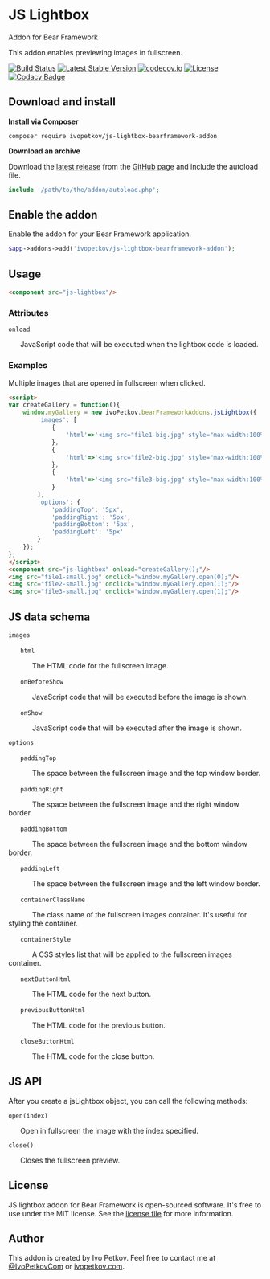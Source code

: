 # JS Lightbox
Addon for Bear Framework

This addon enables previewing images in fullscreen.

[![Build Status](https://travis-ci.org/ivopetkov/js-lightbox-bearframework-addon.svg)](https://travis-ci.org/ivopetkov/js-lightbox-bearframework-addon)
[![Latest Stable Version](https://poser.pugx.org/ivopetkov/js-lightbox-bearframework-addon/v/stable)](https://packagist.org/packages/ivopetkov/js-lightbox-bearframework-addon)
[![codecov.io](https://codecov.io/github/ivopetkov/js-lightbox-bearframework-addon/coverage.svg?branch=master)](https://codecov.io/github/ivopetkov/js-lightbox-bearframework-addon?branch=master)
[![License](https://poser.pugx.org/ivopetkov/js-lightbox-bearframework-addon/license)](https://packagist.org/packages/ivopetkov/js-lightbox-bearframework-addon)
[![Codacy Badge](https://api.codacy.com/project/badge/Grade/ae8dc850be464b8da84c0f3168b99ec1)](https://www.codacy.com/app/ivo_2/js-lightbox-bearframework-addon)

## Download and install

**Install via Composer**

```shell
composer require ivopetkov/js-lightbox-bearframework-addon
```

**Download an archive**

Download the [latest release](https://github.com/ivopetkov/js-lightbox-bearframework-addon/releases) from the [GitHub page](https://github.com/ivopetkov/js-lightbox-bearframework-addon) and include the autoload file.
```php
include '/path/to/the/addon/autoload.php';
```

## Enable the addon
Enable the addon for your Bear Framework application.

```php
$app->addons->add('ivopetkov/js-lightbox-bearframework-addon');
```


## Usage

```html
<component src="js-lightbox"/>
```

### Attributes

`onload`

&nbsp;&nbsp;&nbsp;&nbsp;&nbsp;&nbsp;JavaScript code that will be executed when the lightbox code is loaded.

### Examples

Multiple images that are opened in fullscreen when clicked.
```html
<script>
var createGallery = function(){
    window.myGallery = new ivoPetkov.bearFrameworkAddons.jsLightbox({
        'images': [
            {
                'html'=>'<img src="file1-big.jpg" style="max-width:100%;max-height:100%;"/>',
            },
            {
                'html'=>'<img src="file2-big.jpg" style="max-width:100%;max-height:100%;"/>',
            },
            {
                'html'=>'<img src="file3-big.jpg" style="max-width:100%;max-height:100%;"/>',
            }
        ],
        'options': {
            'paddingTop': '5px',
            'paddingRight': '5px',
            'paddingBottom': '5px',
            'paddingLeft': '5px'
        }
    });
};
</script>
<component src="js-lightbox" onload="createGallery();"/>
<img src="file1-small.jpg" onclick="window.myGallery.open(0);"/>
<img src="file2-small.jpg" onclick="window.myGallery.open(1);"/>
<img src="file3-small.jpg" onclick="window.myGallery.open(1);"/>
```

## JS data schema

`images`

&nbsp;&nbsp;&nbsp;&nbsp;&nbsp;&nbsp;`html`

&nbsp;&nbsp;&nbsp;&nbsp;&nbsp;&nbsp;&nbsp;&nbsp;&nbsp;&nbsp;&nbsp;&nbsp;The HTML code for the fullscreen image.

&nbsp;&nbsp;&nbsp;&nbsp;&nbsp;&nbsp;`onBeforeShow`

&nbsp;&nbsp;&nbsp;&nbsp;&nbsp;&nbsp;&nbsp;&nbsp;&nbsp;&nbsp;&nbsp;&nbsp;JavaScript code that will be executed before the image is shown.

&nbsp;&nbsp;&nbsp;&nbsp;&nbsp;&nbsp;`onShow`

&nbsp;&nbsp;&nbsp;&nbsp;&nbsp;&nbsp;&nbsp;&nbsp;&nbsp;&nbsp;&nbsp;&nbsp;JavaScript code that will be executed after the image is shown.

`options`

&nbsp;&nbsp;&nbsp;&nbsp;&nbsp;&nbsp;`paddingTop`

&nbsp;&nbsp;&nbsp;&nbsp;&nbsp;&nbsp;&nbsp;&nbsp;&nbsp;&nbsp;&nbsp;&nbsp;The space between the fullscreen image and the top window border. 

&nbsp;&nbsp;&nbsp;&nbsp;&nbsp;&nbsp;`paddingRight`

&nbsp;&nbsp;&nbsp;&nbsp;&nbsp;&nbsp;&nbsp;&nbsp;&nbsp;&nbsp;&nbsp;&nbsp;The space between the fullscreen image and the right window border. 

&nbsp;&nbsp;&nbsp;&nbsp;&nbsp;&nbsp;`paddingBottom`

&nbsp;&nbsp;&nbsp;&nbsp;&nbsp;&nbsp;&nbsp;&nbsp;&nbsp;&nbsp;&nbsp;&nbsp;The space between the fullscreen image and the bottom window border. 

&nbsp;&nbsp;&nbsp;&nbsp;&nbsp;&nbsp;`paddingLeft`

&nbsp;&nbsp;&nbsp;&nbsp;&nbsp;&nbsp;&nbsp;&nbsp;&nbsp;&nbsp;&nbsp;&nbsp;The space between the fullscreen image and the left window border. 

&nbsp;&nbsp;&nbsp;&nbsp;&nbsp;&nbsp;`containerClassName`

&nbsp;&nbsp;&nbsp;&nbsp;&nbsp;&nbsp;&nbsp;&nbsp;&nbsp;&nbsp;&nbsp;&nbsp;The class name of the fullscreen images container. It's useful for styling the container.

&nbsp;&nbsp;&nbsp;&nbsp;&nbsp;&nbsp;`containerStyle`

&nbsp;&nbsp;&nbsp;&nbsp;&nbsp;&nbsp;&nbsp;&nbsp;&nbsp;&nbsp;&nbsp;&nbsp;A CSS styles list that will be applied to the fullscreen images container.

&nbsp;&nbsp;&nbsp;&nbsp;&nbsp;&nbsp;`nextButtonHtml`

&nbsp;&nbsp;&nbsp;&nbsp;&nbsp;&nbsp;&nbsp;&nbsp;&nbsp;&nbsp;&nbsp;&nbsp;The HTML code for the next button.

&nbsp;&nbsp;&nbsp;&nbsp;&nbsp;&nbsp;`previousButtonHtml`

&nbsp;&nbsp;&nbsp;&nbsp;&nbsp;&nbsp;&nbsp;&nbsp;&nbsp;&nbsp;&nbsp;&nbsp;The HTML code for the previous button.

&nbsp;&nbsp;&nbsp;&nbsp;&nbsp;&nbsp;`closeButtonHtml`

&nbsp;&nbsp;&nbsp;&nbsp;&nbsp;&nbsp;&nbsp;&nbsp;&nbsp;&nbsp;&nbsp;&nbsp;The HTML code for the close button.

## JS API

After you create a jsLightbox object, you can call the following methods:

`open(index)`

&nbsp;&nbsp;&nbsp;&nbsp;&nbsp;&nbsp;Open in fullscreen the image with the index specified.

`close()`

&nbsp;&nbsp;&nbsp;&nbsp;&nbsp;&nbsp;Closes the fullscreen preview.

## License
JS lightbox addon for Bear Framework is open-sourced software. It's free to use under the MIT license. See the [license file](https://github.com/ivopetkov/js-lightbox-bearframework-addon/blob/master/LICENSE) for more information.

## Author
This addon is created by Ivo Petkov. Feel free to contact me at [@IvoPetkovCom](https://twitter.com/IvoPetkovCom) or [ivopetkov.com](https://ivopetkov.com).
